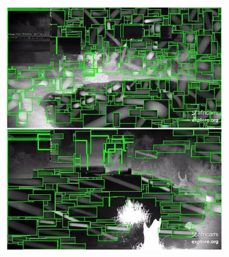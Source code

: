 ![20200715-231950-234955](in/20200715/20200715-231950-234955_0_.jpg)
![20200715-235000-000000](in/20200715/20200715-235000-000000_0_.jpg)
